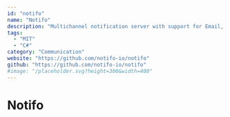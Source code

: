 ```yaml
---
id: "notifo"
name: "Notifo"
description: "Multichannel notification server with support for Email, Mobile Push, Web Push, SMS, messaging and a javascript plugin."
tags:
  - "MIT"
  - "C#"
category: "Communication"
website: "https://github.com/notifo-io/notifo"
github: "https://github.com/notifo-io/notifo"
#image: "/placeholder.svg?height=300&width=400"
---
```


# Notifo

